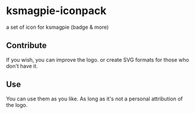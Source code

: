 # ksmagpie-iconpack
a set of icon for ksmagpie (badge &amp; more)

## Contribute
If you wish, you can improve the logo. or create SVG formats for those who don't have it.

## Use
You can use them as you like. As long as it's not a personal attribution of the logo.

